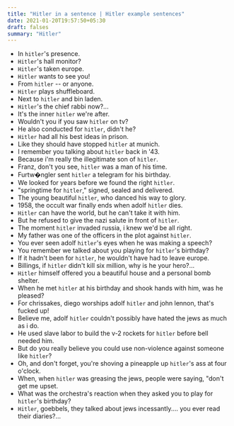 ```yaml
---
title: "Hitler in a sentence | Hitler example sentences"
date: 2021-01-20T19:57:50+05:30
draft: falses
summary: "Hitler"
---
```

- In `hitler`'s presence.
- `Hitler`'s hall monitor?
- `Hitler`'s taken europe.
- `Hitler` wants to see you!
- From `hitler` -- or anyone.
- `Hitler` plays shuffleboard.
- Next to `hitler` and bin laden.
- `Hitler`'s the chief rabbi now?...
- It's the inner `hitler` we're after.
- Wouldn't you if you saw `hitler` on tv?
- He also conducted for `hitler`, didn't he?
- `Hitler` had all his best ideas in prison.
- Like they should have stopped `hitler` at munich.
- I remember you talking about `hitler` back in '43.
- Because i'm really the illegitimate son of `hitler`.
- Franz, don't you see, `hitler` was a man of his time.
- Furtw�ngler sent `hitler` a telegram for his birthday.
- We looked for years before we found the right `hitler`.
- "springtime for `hitler`," signed, sealed and delivered.
- The young beautiful `hitler`, who danced his way to glory.
- 1958, the occult war finally ends when adolf `hitler` dies.
- `Hitler` can have the world, but he can't take it with him.
- But he refused to give the nazi salute in front of `hitler`.
- The moment `hitler` invaded russia, i knew we'd be all right.
- My father was one of the officers in the plot against `hitler`.
- You ever seen adolf `hitler`'s eyes when he was making a speech?
- You remember we talked about you playing for `hitler`'s birthday?
- If it hadn't been for `hitler`, he wouldn't have had to leave europe.
- Billings, if `hitler` didn't kill six million, why is he your hero?...
- `Hitler` himself offered you a beautiful house and a personal bomb shelter.
- When he met `hitler` at his birthday and shook hands with him, was he pleased?
- For chrissakes, diego worships adolf `hitler` and john lennon, that's fucked up!
- Believe me, adolf `hitler` couldn't possibly have hated the jews as much as i do.
- He used slave labor to build the v-2 rockets for `hitler` before bell needed him.
- But do you really believe you could use non-violence against someone like `hitler`?
- Oh, and don't forget, you're shoving a pineapple up `hitler`'s ass at four o'clock.
- When, when `hitler` was greasing the jews, people were saying, "don't get me upset.
- What was the orchestra's reaction when they asked you to play for `hitler`'s birthday?
- `Hitler`, goebbels, they talked about jews incessantly.... you ever read their diaries?...
                 
